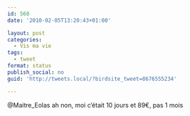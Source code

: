 ```yaml
---
id: 560
date: '2010-02-05T13:20:43+01:00'

layout: post
categories:
  - Vis ma vie
tags:
  - tweet
format: status
publish_social: no
guid: 'http://tweets.local/?birdsite_tweet=8676555234'

---
```


@Maitre\_Eolas ah non, moi c’était 10 jours et 89€, pas 1 mois